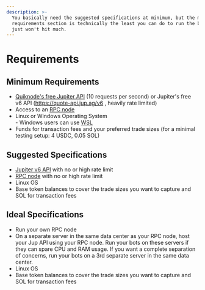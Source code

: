 ```yaml
---
description: >-
  You basically need the suggested specifications at minimum, but the minimum
  requirements section is technically the least you can do to run the bot. You
  just won't hit much.
---
```


# Requirements



## Minimum Requirements

* [Quiknode's free Jupiter ](https://marketplace.quicknode.com/add-on/metis-jupiter-v6-swap-api)[API](https://marketplace.quicknode.com/add-on/metis-jupiter-v6-swap-api) (10 requests per second) or Jupiter's free v6 API (https://quote-api.jup.ag/v6 , heavily rate limited)
* Access to an [RPC node](setup/rpcs.md)
* Linux or Windows Operating System\
  \- Windows users can use [WSL](https://learn.microsoft.com/en-us/windows/wsl/install)
* Funds for transaction fees and your preferred trade sizes (for a minimal testing setup: 4 USDC, 0.05 SOL)

## Suggested Specifications

* [Jupiter v6 API](setup/jupiter-v6-access.md) with no or high rate limit
* [RPC node](setup/rpcs.md) with no or high rate limit
* Linux OS
* Base token balances to cover the trade sizes you want to capture and SOL for transaction fees

## Ideal Specifications

* Run your own RPC node
* On a separate server in the same data center as your RPC node, host your Jup API using your RPC node. Run your bots on these servers if they can spare CPU and RAM usage. If you want a complete separation of concerns, run your bots on a 3rd separate server in the same data center.
* Linux OS
* Base token balances to cover the trade sizes you want to capture and SOL for transaction fees
